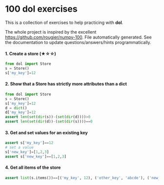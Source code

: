 


# 100 dol exercises

This is a collection of exercises to help practicing with **dol**.


The whole project is inspired 
by the excellent  <https://github.com/rougier/numpy-100>.
File automatically generated. See the documentation to update questions/answers/hints programmatically.

#### 1. Create a store (★☆☆)


```python
from dol import Store
s = Store()
s['my_key']=12
```
#### 2. Show that a Store has strictly more attributes than a dict


```python
from dol import Store
s = Store()
s['my_key']=12
d = dict()
d['my_key']=12
assert len(set(dir(s))-(set(dir(d))))>0
assert len(set(dir(d))-(set(dir(s))))==0
```
#### 3. Get and set values for an existing key


```python
assert s['my_key']==12
# set a value
s['new_key']=[1,2,3]
assert s['new_key']==[1,2,3]
```
#### 4. Get all items of the store


```python
assert list(s.items())==[('my_key', 12), ('other_key', 'abcde'), ('new_key', [1, 2, 3])]
```
